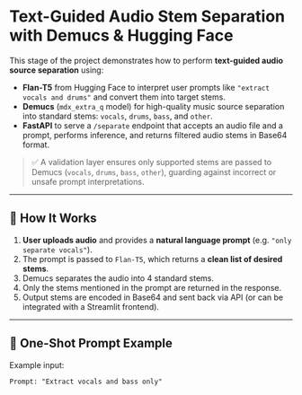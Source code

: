 # Text-Guided Audio Stem Separation with Demucs & Hugging Face

This stage of the project demonstrates how to perform **text-guided audio source separation** using:

- **Flan-T5** from Hugging Face to interpret user prompts like `"extract vocals and drums"` and convert them into target stems.
- **Demucs** (`mdx_extra_q` model) for high-quality music source separation into standard stems: `vocals`, `drums`, `bass`, and `other`.
- **FastAPI** to serve a `/separate` endpoint that accepts an audio file and a prompt, performs inference, and returns filtered audio stems in Base64 format.

> ✅ A validation layer ensures only supported stems are passed to Demucs (`vocals`, `drums`, `bass`, `other`), guarding against incorrect or unsafe prompt interpretations.

---

## 🚀 How It Works

1. **User uploads audio** and provides a **natural language prompt** (e.g. `"only separate vocals"`).
2. The prompt is passed to `Flan-T5`, which returns a **clean list of desired stems**.
3. Demucs separates the audio into 4 standard stems.
4. Only the stems mentioned in the prompt are returned in the response.
5. Output stems are encoded in Base64 and sent back via API (or can be integrated with a Streamlit frontend).

---

## 🧪 One-Shot Prompt Example

Example input:

```text
Prompt: "Extract vocals and bass only"
